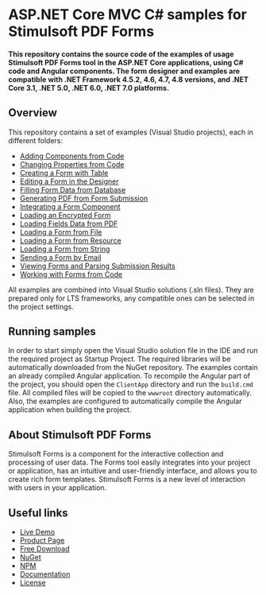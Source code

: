 # ASP.NET Core MVC C# samples for Stimulsoft PDF Forms

#### This repository contains the source code of the examples of usage Stimulsoft PDF Forms tool in the ASP.NET Core applications, using C# code and Angular components. The form designer and examples are compatible with .NET Framework 4.5.2, 4.6, 4.7, 4.8 versions, and .NET Core 3.1, .NET 5.0, .NET 6.0, .NET 7.0 platforms.

## Overview
This repository contains a set of examples (Visual Studio projects), each in different folders:
* [Adding Components from Code](https://github.com/stimulsoft/Samples-PDF-Forms-for-ASP.NET-Core/tree/main/Adding%20Components%20from%20Code)
* [Changing Properties from Code](https://github.com/stimulsoft/Samples-PDF-Forms-for-ASP.NET-Core/tree/main/Changing%20Properties%20from%20Code)
* [Creating a Form with Table](https://github.com/stimulsoft/Samples-PDF-Forms-for-ASP.NET-Core/tree/main/Creating%20a%20Form%20with%20Table)
* [Editing a Form in the Designer](https://github.com/stimulsoft/Samples-PDF-Forms-for-ASP.NET-Core/tree/main/Editing%20a%20Form%20in%20the%20Designer)
* [Filling Form Data from Database](https://github.com/stimulsoft/Samples-PDF-Forms-for-ASP.NET-Core/tree/main/Filling%20Form%20Data%20from%20Database)
* [Generating PDF from Form Submission](https://github.com/stimulsoft/Samples-PDF-Forms-for-ASP.NET-Core/tree/main/Generating%20PDF%20from%20Form%20Submission)
* [Integrating a Form Component](https://github.com/stimulsoft/Samples-PDF-Forms-for-ASP.NET-Core/tree/main/Integrating%20a%20Form%20Component)
* [Loading an Encrypted Form](https://github.com/stimulsoft/Samples-PDF-Forms-for-ASP.NET-Core/tree/main/Loading%20an%20Encrypted%20Form)
* [Loading Fields Data from PDF](https://github.com/stimulsoft/Samples-PDF-Forms-for-ASP.NET-Core/tree/main/Loading%20Fields%20Data%20from%20PDF)
* [Loading a Form from File](https://github.com/stimulsoft/Samples-PDF-Forms-for-ASP.NET-Core/tree/main/Loading%20a%20Form%20from%20File)
* [Loading a Form from Resource](https://github.com/stimulsoft/Samples-PDF-Forms-for-ASP.NET-Core/tree/main/Loading%20a%20Form%20from%20Resource)
* [Loading a Form from String](https://github.com/stimulsoft/Samples-PDF-Forms-for-ASP.NET-Core/tree/main/Loading%20a%20Form%20from%20String)
* [Sending a Form by Email](https://github.com/stimulsoft/Samples-PDF-Forms-for-ASP.NET-Core/tree/main/Sending%20a%20Form%20by%20Email)
* [Viewing Forms and Parsing Submission Results](https://github.com/stimulsoft/Samples-PDF-Forms-for-ASP.NET-Core/tree/main/Viewing%20Forms%20and%20Parsing%20Submission%20Results)
* [Working with Forms from Code](https://github.com/stimulsoft/Samples-PDF-Forms-for-ASP.NET-Core/tree/main/Working%20with%20Forms%20from%20Code)

All examples are combined into Visual Studio solutions (.sln files). They are prepared only for LTS frameworks, any compatible ones can be selected in the project settings.

## Running samples
In order to start simply open the Visual Studio solution file in the IDE and run the required project as Startup Project. The required libraries will be automatically downloaded from the NuGet repository. The examples contain an already compiled Angular application. To recompile the Angular part of the project, you should open the `ClientApp` directory and run the `build.cmd` file. All compiled files will be copied to the `wwwroot` directory automatically. Also, the examples are configured to automatically compile the Angular application when building the project.

## About Stimulsoft PDF Forms
Stimulsoft Forms is a component for the interactive collection and processing of user data. The Forms tool easily integrates into your project or application, has an intuitive and user-friendly interface, and allows you to create rich form templates. Stimulsoft Forms is a new level of interaction with users in your application.

## Useful links
* [Live Demo](https://demo.stimulsoft.com/?viewmode=forms)
* [Product Page](https://www.stimulsoft.com/en/products/forms)
* [Free Download](https://www.stimulsoft.com/en/downloads)
* [NuGet](https://www.nuget.org/packages/Stimulsoft.PDF.Forms)
* [NPM](https://www.npmjs.com/package/stimulsoft-forms)
* [Documentation](https://www.stimulsoft.com/en/documentation/online/programming-manual/forms_web.htm)
* [License](LICENSE.md)
